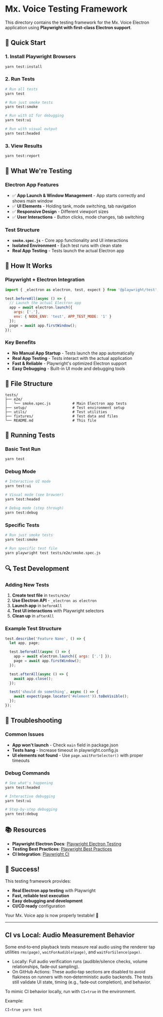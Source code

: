 # Mx. Voice Testing Framework

This directory contains the testing framework for the Mx. Voice Electron application using **Playwright with first-class Electron support**.

## 🚀 **Quick Start**

### **1. Install Playwright Browsers**
```bash
yarn test:install
```

### **2. Run Tests**
```bash
# Run all tests
yarn test

# Run just smoke tests
yarn test:smoke

# Run with UI for debugging
yarn test:ui

# Run with visual output
yarn test:headed
```

### **3. View Results**
```bash
yarn test:report
```

## 🎯 **What We're Testing**

### **Electron App Features**
- ✅ **App Launch & Window Management** - App starts correctly and shows main window
- ✅ **UI Elements** - Holding tank, mode switching, tab navigation
- ✅ **Responsive Design** - Different viewport sizes
- ✅ **User Interactions** - Button clicks, mode changes, tab switching

### **Test Structure**
- **`smoke.spec.js`** - Core app functionality and UI interactions
- **Isolated Environment** - Each test runs with clean state
- **Real App Testing** - Tests launch the actual Electron app

## 🔧 **How It Works**

### **Playwright + Electron Integration**
```javascript
import { _electron as electron, test, expect } from '@playwright/test';

test.beforeAll(async () => {
  // Launch the actual Electron app
  app = await electron.launch({
    args: ['.'],
    env: { NODE_ENV: 'test', APP_TEST_MODE: '1' }
  });
  page = await app.firstWindow();
});
```

### **Key Benefits**
- **No Manual App Startup** - Tests launch the app automatically
- **Real App Testing** - Tests interact with the actual application
- **Fast & Reliable** - Playwright's optimized Electron support
- **Easy Debugging** - Built-in UI mode and debugging tools

## 📁 **File Structure**

```
tests/
├── e2e/
│   └── smoke.spec.js          # Main Electron app tests
├── setup/                     # Test environment setup
├── utils/                     # Test utilities
├── fixtures/                  # Test data and files
└── README.md                  # This file
```

## 🧪 **Running Tests**

### **Basic Test Run**
```bash
yarn test
```

### **Debug Mode**
```bash
# Interactive UI mode
yarn test:ui

# Visual mode (see browser)
yarn test:headed

# Debug mode (step through)
yarn test:debug
```

### **Specific Tests**
```bash
# Run just smoke tests
yarn test:smoke

# Run specific test file
yarn playwright test tests/e2e/smoke.spec.js
```

## 🔍 **Test Development**

### **Adding New Tests**
1. **Create test file** in `tests/e2e/`
2. **Use Electron API** - `_electron as electron`
3. **Launch app** in `beforeAll`
4. **Test UI interactions** with Playwright selectors
5. **Clean up** in `afterAll`

### **Example Test Structure**
```javascript
test.describe('Feature Name', () => {
  let app, page;

  test.beforeAll(async () => {
    app = await electron.launch({ args: ['.'] });
    page = await app.firstWindow();
  });

  test.afterAll(async () => {
    await app.close();
  });

  test('should do something', async () => {
    await expect(page.locator('#element')).toBeVisible();
  });
});
```

## 🚨 **Troubleshooting**

### **Common Issues**
- **App won't launch** - Check `main` field in package.json
- **Tests hang** - Increase timeout in playwright.config.js
- **UI elements not found** - Use `page.waitForSelector()` with proper timeouts

### **Debug Commands**
```bash
# See what's happening
yarn test:headed

# Interactive debugging
yarn test:ui

# Step-by-step debugging
yarn test:debug
```

## 📚 **Resources**

- **Playwright Electron Docs**: [Playwright Electron Testing](https://playwright.dev/docs/api/class-electron)
- **Testing Best Practices**: [Playwright Best Practices](https://playwright.dev/docs/best-practices)
- **CI Integration**: [Playwright CI](https://playwright.dev/docs/ci)

## 🎉 **Success!**

This testing framework provides:
- **Real Electron app testing** with Playwright
- **Fast, reliable test execution**
- **Easy debugging and development**
- **CI/CD ready** configuration

Your Mx. Voice app is now properly testable! 🚀

---

## CI vs Local: Audio Measurement Behavior

Some end‑to‑end playback tests measure real audio using the renderer tap utilities `rms(page)`, `waitForAudible(page)`, and `waitForSilence(page)`.

- Locally: Full audio verification runs (audible/silence checks, volume relationships, fade‑out sampling).
- On GitHub Actions: These audio‑tap sections are disabled to avoid flakiness on runners with non‑deterministic audio backends. The tests still validate UI state, timing (e.g., fade‑out completion), and behavior.

To mimic CI behavior locally, run with `CI=true` in the environment.

Example:
```bash
CI=true yarn test
```
